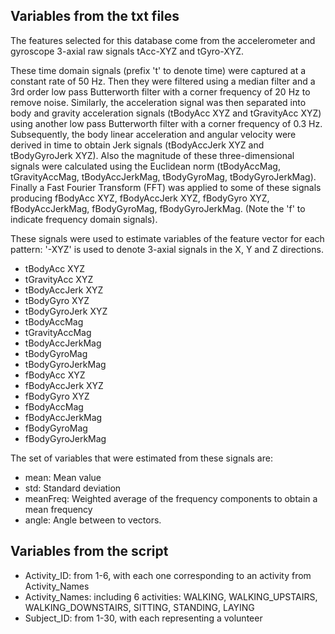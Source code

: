 ## Variables from the txt files
The features selected for this database come from the accelerometer and gyroscope 3-axial raw signals tAcc-XYZ and tGyro-XYZ. 

These time domain signals (prefix 't' to denote time) were captured at a constant rate of 50 Hz. Then they were filtered using a median filter and a 3rd order low pass Butterworth filter with a corner frequency of 20 Hz to remove noise. Similarly, the acceleration signal was then separated into body and gravity acceleration signals (tBodyAcc XYZ and tGravityAcc XYZ) using another low pass Butterworth filter with a corner frequency of 0.3 Hz. Subsequently, the body linear acceleration and angular velocity were derived in time to obtain Jerk signals (tBodyAccJerk XYZ and tBodyGyroJerk XYZ). Also the magnitude of these three-dimensional signals were calculated using the Euclidean norm (tBodyAccMag, tGravityAccMag, tBodyAccJerkMag, tBodyGyroMag, tBodyGyroJerkMag). Finally a Fast Fourier Transform (FFT) was applied to some of these signals producing fBodyAcc XYZ, fBodyAccJerk XYZ, fBodyGyro XYZ, fBodyAccJerkMag, fBodyGyroMag, fBodyGyroJerkMag. (Note the 'f' to indicate frequency domain signals). 

These signals were used to estimate variables of the feature vector for each pattern: 
'-XYZ' is used to denote 3-axial signals in the X, Y and Z directions.

- tBodyAcc XYZ
- tGravityAcc XYZ
- tBodyAccJerk XYZ
- tBodyGyro XYZ
- tBodyGyroJerk XYZ
- tBodyAccMag
- tGravityAccMag
- tBodyAccJerkMag
- tBodyGyroMag
- tBodyGyroJerkMag
- fBodyAcc XYZ
- fBodyAccJerk XYZ
- fBodyGyro XYZ
- fBodyAccMag
- fBodyAccJerkMag
- fBodyGyroMag
- fBodyGyroJerkMag

The set of variables that were estimated from these signals are: 

- mean: Mean value
- std: Standard deviation
- meanFreq: Weighted average of the frequency components to obtain a mean frequency
- angle: Angle between to vectors.

## Variables from the script

- Activity_ID: from 1-6, with each one corresponding to an activity from Activity_Names
- Activity_Names: including 6 activities: WALKING, WALKING_UPSTAIRS, WALKING_DOWNSTAIRS, SITTING, STANDING, LAYING
- Subject_ID: from 1-30, with each representing a volunteer


